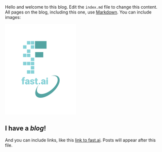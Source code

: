 Hello and welcome to this blog. Edit the `index.md` file to change this content. All pages on the blog, including this one, use [Markdown](https://guides.github.com/features/mastering-markdown/). You can include images:

![Image of fast.ai logo](images/logo.png)

## I have a *blog*!

And you can include links, like this [link to fast.ai](https://www.fast.ai). Posts will appear after this file. 
